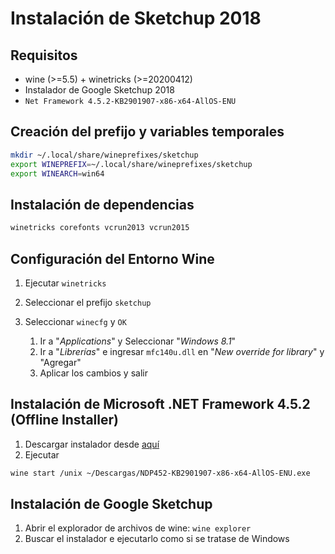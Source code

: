 # Instalación de Sketchup 2018
## Requisitos
- wine (>=5.5) + winetricks (>=20200412)
- Instalador de Google Sketchup 2018
- `Net Framework 4.5.2-KB2901907-x86-x64-AllOS-ENU`

## Creación del prefijo y variables temporales
```bash
mkdir ~/.local/share/wineprefixes/sketchup
export WINEPREFIX=~/.local/share/wineprefixes/sketchup
export WINEARCH=win64
```

## Instalación de dependencias
```bash
winetricks corefonts vcrun2013 vcrun2015
```

## Configuración del Entorno Wine
1. Ejecutar `winetricks`
2. Seleccionar el prefijo `sketchup`
3. Seleccionar `winecfg` y `OK`
    
    1. Ir a "_Applications_" y Seleccionar "_Windows 8.1_"
    2. Ir a "_Librerías_" e ingresar `mfc140u.dll` en "_New override for library_" y "Agregar"
    3. Aplicar los cambios y salir
    
## Instalación de Microsoft .NET Framework 4.5.2 (Offline Installer)
1. Descargar instalador desde [aquí](https://www.microsoft.com/en-us/download/details.aspx?id=42642)
2. Ejecutar
```bash
wine start /unix ~/Descargas/NDP452-KB2901907-x86-x64-AllOS-ENU.exe
```

## Instalación de Google Sketchup
1. Abrir el explorador de archivos de wine: `wine explorer`
2. Buscar el instalador e ejecutarlo como si se tratase de Windows
